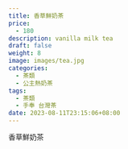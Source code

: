 ```yaml
---
title: 香草鮮奶茶
price:
  - 180
description: vanilla milk tea
draft: false
weight: 8
image: images/tea.jpg
categories:
  - 茶類
  - 公主熱奶茶
tags:
  - 茶類
  - 手奉 台灣茶
date: 2023-08-11T23:15:06+08:00
---
```


 香草鮮奶茶
